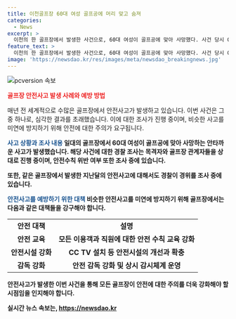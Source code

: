 ```yaml
---
title: 이천골프장 60대 여성 골프공에 머리 맞고 숨져
categories:
  - News
excerpt: >
  이천의 한 골프장에서 발생한 사건으로, 60대 여성이 골프공에 맞아 사망했다. 사건 당시 CCTV가 없어 정확한 경위를 확인하는 데 어려움이 있지만, 골프장 측의 안전수칙 위반 여부를 조사 중이다. 또한, 지난달에도 카트가 비탈면으로 떨어져 이용객들이 다쳤던 경위에 대해서도 경찰이 조사 중이다. 골프장에서의 안전 문제에 대한 관심이 증폭되고 있다.
feature_text: >
  이천의 한 골프장에서 발생한 사건으로, 60대 여성이 골프공에 맞아 사망했다. 사건 당시 CCTV가 없어 정확한 경위를 확인하는 데 어려움이 있지만, 골프장 측의 안전수칙 위반 여부를 조사 중이다. 또한, 지난달에도 카트가 비탈면으로 떨어져 이용객들이 다쳤던 경위에 대해서도 경찰이 조사 중이다. 골프장에서의 안전 문제에 대한 관심이 증폭되고 있다.
image: 'https://newsdao.kr/res/images/meta/newsdao_breakingnews.jpg'
---
```


<p><img src="https://newsdao.kr/res/images/meta/newsdao_breakingnews.jpg" alt="pcversion 속보" /></p>

<p><b><span style="color: #ee2323;">골프장 안전사고 발생 사례와 예방 방법</span></b></p>

<p>매년 전 세계적으로 수많은 골프장에서 안전사고가 발생하고 있습니다. 이번 사건은 그 중 하나로, 심각한 결과를 초래했습니다. 이에 대한 조사가 진행 중이며, 비슷한 사고를 미연에 방지하기 위해 안전에 대한 주의가 요구됩니다.</p>

<p><b><span style="color: #1a5490;">사고 상황과 조사 내용</span><b>
일대의 골프장에서 60대 여성이 골프공에 맞아 사망하는 안타까운 사고가 발생했습니다. 해당 사건에 대한 경찰 조사는 목격자와 골프장 관계자들을 상대로 진행 중이며, 안전수칙 위반 여부 또한 조사 중에 있습니다. </p>

<p>또한, 같은 골프장에서 발생한 지난달의 안전사고에 대해서도 경찰이 경위를 조사 중에 있습니다.</p>

<p><b><span style="color: #1a5490;">안전사고를 예방하기 위한 대책</span></b>
비슷한 안전사고를 미연에 방지하기 위해 골프장에서는 다음과 같은 대책들을 강구해야 합니다.</p>

<table>
    <tr>
        <td style="text-align: center; height: 17px;"><b>안전 대책</b></td>
        <td style="text-align: center; height: 17px;"><b>설명</b></td>
    </tr>
    <tr>
        <td style="text-align: center; height: 17px;"><b>안전 교육</b></td>
        <td style="text-align: center; height: 17px;"><b>모든 이용객과 직원에 대한 안전 수칙 교육 강화</b></td>
    </tr>
    <tr>
        <td style="text-align: center; height: 17px;"><b>안전시설 강화</b></td>
        <td style="text-align: center; height: 17px;"><b>CC TV 설치 등 안전시설의 개선과 확충</b></td>
    </tr>
    <tr>
        <td style="text-align: center; height: 17px;"><b>감독 강화</b></td>
        <td style="text-align: center; height: 17px;"><b>안전 감독 강화 및 상시 감시체계 운영</b></td>
    </tr>
</table>

<p>안전사고가 발생한 이번 사건을 통해 모든 골프장이 안전에 대한 주의를 더욱 강화해야 할 시점임을 인지해야 합니다.</p>
실시간 뉴스 속보는, <a href="https://newsdao.kr" rel="dofollow">https://newsdao.kr</a>


